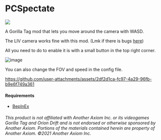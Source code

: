 # PCSpectate
<a href="https://github.com/defaultuser0-nerd/PCSpectate/releases"><img src="https://img.shields.io/github/downloads/defaultuser0-nerd/PCSpectate/total.svg?style=for-the-badge"></a>

A Gorilla Tag mod that lets you move around the camera with WASD.

The LIV camera works fine with this mod. (Lmk if there is bugs [here](<https://github.com/defaultuser0-nerd/PCSpectate/issues>))

All you need to do to enable it is with a small button in the top right corner.

![image](https://github.com/user-attachments/assets/14ef0da7-51ea-4a39-8fad-9ece5d422ed5)

You can also change the FOV and speed in the config file.

https://github.com/user-attachments/assets/2df2d1ca-fc97-4a29-96fb-b9e6f749a361

#### **Requirements**
 - [BepInEx](<https://github.com/BepInEx/BepInEx/releases/latest>)

###### This product is not affiliated with Another Axiom Inc. or its videogames Gorilla Tag and Orion Drift and is not endorsed or otherwise sponsored by Another Axiom. Portions of the materials contained herein are property of Another Axiom. ©2021 Another Axiom Inc.
